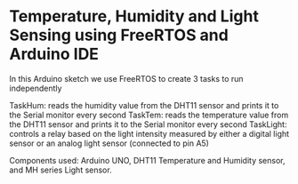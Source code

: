 # Temperature, Humidity and Light Sensing using FreeRTOS and Arduino IDE

In this Arduino sketch we use FreeRTOS to create 3 tasks to run independently

TaskHum: reads the humidity value from the DHT11 sensor and prints it to the Serial monitor every second
TaskTem: reads the temperature value from the DHT11 sensor and prints it to the Serial monitor every second
TaskLight: controls a relay based on the light intensity measured by either a digital light sensor or an analog light sensor (connected to pin A5)

Components used: Arduino UNO, DHT11 Temperature and Humidity sensor, and MH series Light sensor.

